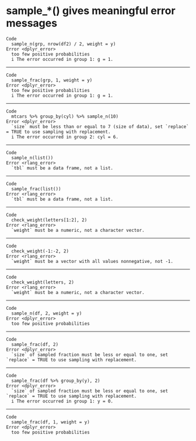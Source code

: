 # sample_*() gives meaningful error messages

    Code
      sample_n(grp, nrow(df2) / 2, weight = y)
    Error <dplyr_error>
      too few positive probabilities
      i The error occurred in group 1: g = 1.

---

    Code
      sample_frac(grp, 1, weight = y)
    Error <dplyr_error>
      too few positive probabilities
      i The error occurred in group 1: g = 1.

---

    Code
      mtcars %>% group_by(cyl) %>% sample_n(10)
    Error <dplyr_error>
      `size` must be less than or equal to 7 (size of data), set `replace` = TRUE to use sampling with replacement.
      i The error occurred in group 2: cyl = 6.

---

    Code
      sample_n(list())
    Error <rlang_error>
      `tbl` must be a data frame, not a list.

---

    Code
      sample_frac(list())
    Error <rlang_error>
      `tbl` must be a data frame, not a list.

---

    Code
      check_weight(letters[1:2], 2)
    Error <rlang_error>
      `weight` must be a numeric, not a character vector.

---

    Code
      check_weight(-1:-2, 2)
    Error <rlang_error>
      `weight` must be a vector with all values nonnegative, not -1.

---

    Code
      check_weight(letters, 2)
    Error <rlang_error>
      `weight` must be a numeric, not a character vector.

---

    Code
      sample_n(df, 2, weight = y)
    Error <dplyr_error>
      too few positive probabilities

---

    Code
      sample_frac(df, 2)
    Error <dplyr_error>
      `size` of sampled fraction must be less or equal to one, set `replace` = TRUE to use sampling with replacement.

---

    Code
      sample_frac(df %>% group_by(y), 2)
    Error <dplyr_error>
      `size` of sampled fraction must be less or equal to one, set `replace` = TRUE to use sampling with replacement.
      i The error occurred in group 1: y = 0.

---

    Code
      sample_frac(df, 1, weight = y)
    Error <dplyr_error>
      too few positive probabilities

